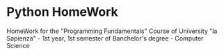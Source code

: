 # Python HomeWork
HomeWork for the "Programming Fundamentals"
Course of University "la Sapienza" - 1st year, 1st semester of Banchelor's degree - Computer Science
